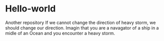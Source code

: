 # Hello-world
Another repository
If we cannot change the direction of heavy storm, we should change our direction.
Imagin that you are a navagator of a ship in a midle of an Ocean and you encounter a heavy storm. 
